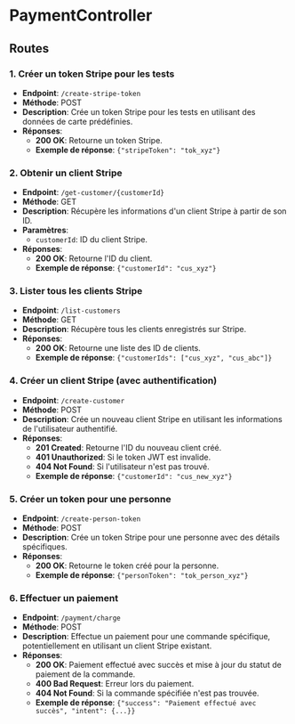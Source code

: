 # PaymentController

## Routes

### 1. Créer un token Stripe pour les tests
- **Endpoint**: `/create-stripe-token`
- **Méthode**: POST
- **Description**: Crée un token Stripe pour les tests en utilisant des données de carte prédéfinies.
- **Réponses**:
  - **200 OK**: Retourne un token Stripe.
  - **Exemple de réponse**: `{"stripeToken": "tok_xyz"}`

### 2. Obtenir un client Stripe
- **Endpoint**: `/get-customer/{customerId}`
- **Méthode**: GET
- **Description**: Récupère les informations d'un client Stripe à partir de son ID.
- **Paramètres**:
  - `customerId`: ID du client Stripe.
- **Réponses**:
  - **200 OK**: Retourne l'ID du client.
  - **Exemple de réponse**: `{"customerId": "cus_xyz"}`

### 3. Lister tous les clients Stripe
- **Endpoint**: `/list-customers`
- **Méthode**: GET
- **Description**: Récupère tous les clients enregistrés sur Stripe.
- **Réponses**:
  - **200 OK**: Retourne une liste des ID de clients.
  - **Exemple de réponse**: `{"customerIds": ["cus_xyz", "cus_abc"]}`

### 4. Créer un client Stripe (avec authentification)
- **Endpoint**: `/create-customer`
- **Méthode**: POST
- **Description**: Crée un nouveau client Stripe en utilisant les informations de l'utilisateur authentifié.
- **Réponses**:
  - **201 Created**: Retourne l'ID du nouveau client créé.
  - **401 Unauthorized**: Si le token JWT est invalide.
  - **404 Not Found**: Si l'utilisateur n'est pas trouvé.
  - **Exemple de réponse**: `{"customerId": "cus_new_xyz"}`

### 5. Créer un token pour une personne
- **Endpoint**: `/create-person-token`
- **Méthode**: POST
- **Description**: Crée un token Stripe pour une personne avec des détails spécifiques.
- **Réponses**:
  - **200 OK**: Retourne le token créé pour la personne.
  - **Exemple de réponse**: `{"personToken": "tok_person_xyz"}`

### 6. Effectuer un paiement
- **Endpoint**: `/payment/charge`
- **Méthode**: POST
- **Description**: Effectue un paiement pour une commande spécifique, potentiellement en utilisant un client Stripe existant.
- **Réponses**:
  - **200 OK**: Paiement effectué avec succès et mise à jour du statut de paiement de la commande.
  - **400 Bad Request**: Erreur lors du paiement.
  - **404 Not Found**: Si la commande spécifiée n'est pas trouvée.
  - **Exemple de réponse**: `{"success": "Paiement effectué avec succès", "intent": {...}}`

